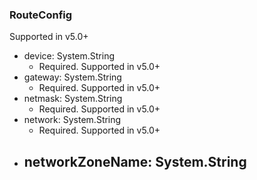 ### RouteConfig
Supported in v5.0+

- device: System.String
  - Required. Supported in v5.0+
- gateway: System.String
  - Required. Supported in v5.0+
- netmask: System.String
  - Required. Supported in v5.0+
- network: System.String
  - Required. Supported in v5.0+
- networkZoneName: System.String
  - 
